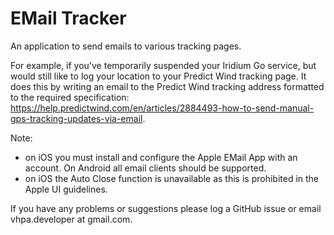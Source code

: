 # EMail Tracker

An application to send emails to various tracking pages.

For example, if you've temporarily suspended your Iridium Go service, but would still like to log your location to your Predict Wind tracking page.
It does this by writing an email to the Predict Wind tracking address formatted to the required specification: https://help.predictwind.com/en/articles/2884493-how-to-send-manual-gps-tracking-updates-via-email.

Note: 
- on iOS you must install and configure the Apple EMail App with an account. On Android all email clients should be supported.
- on iOS the Auto Close function is unavailable as this is prohibited in the Apple UI guidelines.

If you have any problems or suggestions please log a GitHub issue or email vhpa.developer at gmail.com.
